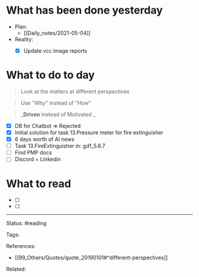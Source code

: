 # What has been done yesterday
- Plan:
	- [[Daily_notes/2021-05-04]]
- Reality:
	- [x] Update vcc image reports


# What to do to day
>Look at the matters at different perspectives

>Use "Why" instead of "How"

>_**Driven** instead of Motivated _

- [x] DB for Chatbot => Rejected
- [x] Initial solution for task 13.Pressure meter for fire extinguisher
- [x] 6 days worth of AI news
- [ ] Task 13.FireExtinguisher in: gd1_5.6.7
- [ ] Find PMP docs
- [ ] Discord + Linkedin

# What to read

- [ ] 
- [ ] 



---
Status: #reading

Tags: 

References:
- [[99_Others/Quotes/quote_20190101#^different-perspectives]]

Related: 

